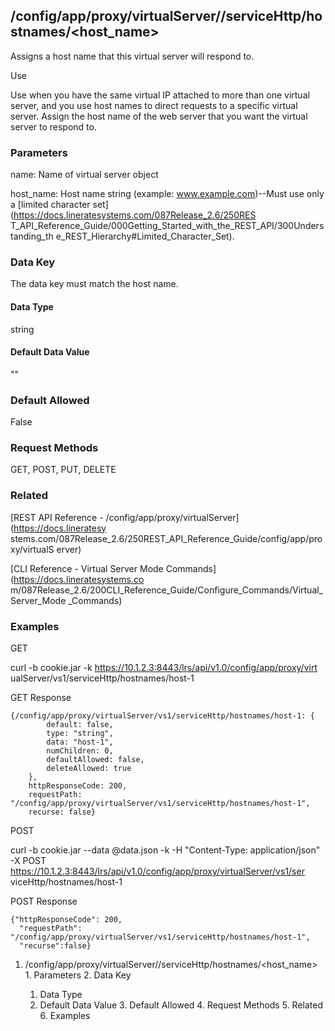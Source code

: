 ## /config/app/proxy/virtualServer/<name>/serviceHttp/hostnames/<host_name>

Assigns a host name that this virtual server will respond to.

Use

Use when you have the same virtual IP attached to more than one virtual
server, and you use host names to direct requests to a specific virtual
server. Assign the host name of the web server that you want the virtual
server to respond to.

### Parameters

name: Name of virtual server object

host_name: Host name string (example: www.example.com)--Must use only a
[limited character set](https://docs.lineratesystems.com/087Release_2.6/250RES
T_API_Reference_Guide/000Getting_Started_with_the_REST_API/300Understanding_th
e_REST_Hierarchy#Limited_Character_Set).

### Data Key

The data key must match the host name.

#### Data Type

string

#### Default Data Value

""

### Default Allowed

False

### Request Methods

GET, POST, PUT, DELETE

### Related

[REST API Reference - /config/app/proxy/virtualServer](https://docs.lineratesy
stems.com/087Release_2.6/250REST_API_Reference_Guide/config/app/proxy/virtualS
erver)

[CLI Reference - Virtual Server Mode Commands](https://docs.lineratesystems.co
m/087Release_2.6/200CLI_Reference_Guide/Configure_Commands/Virtual_Server_Mode
_Commands)

### Examples

GET

curl -b cookie.jar -k https://10.1.2.3:8443/lrs/api/v1.0/config/app/proxy/virt
ualServer/vs1/serviceHttp/hostnames/host-1

GET Response

    
    {/config/app/proxy/virtualServer/vs1/serviceHttp/hostnames/host-1: {
            default: false,
            type: "string",
            data: "host-1",
            numChildren: 0,
            defaultAllowed: false,
            deleteAllowed: true
        },
        httpResponseCode: 200,
        requestPath: "/config/app/proxy/virtualServer/vs1/serviceHttp/hostnames/host-1",
        recurse: false}
    

POST

curl -b cookie.jar --data @data.json -k -H "Content-Type: application/json" -X
POST https://10.1.2.3:8443/lrs/api/v1.0/config/app/proxy/virtualServer/vs1/ser
viceHttp/hostnames/host-1

POST Response

    
    {"httpResponseCode": 200,
      "requestPath": "/config/app/proxy/virtualServer/vs1/serviceHttp/hostnames/host-1",
      "recurse":false}

  1. /config/app/proxy/virtualServer/<name>/serviceHttp/hostnames/<host_name>
    1. Parameters
    2. Data Key
      1. Data Type
      2. Default Data Value
    3. Default Allowed
    4. Request Methods
    5. Related
    6. Examples

